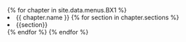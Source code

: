 <div id="sec_nav">
{% for chapter in site.data.menus.BX1 %}
    <li>
        {{ chapter.name }}
        {% for section in chapter.sections %}
        <li>
        {{section}}
        </li>
        {% endfor %}
    </li>
{% endfor %}
</div>